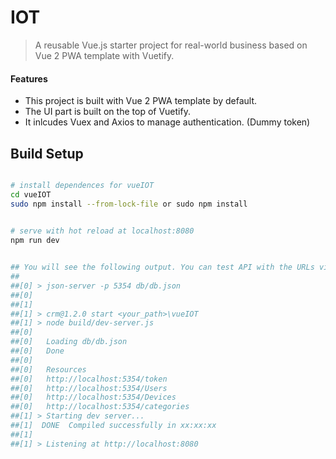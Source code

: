 # IOT
> A reusable Vue.js starter project for real-world business based on Vue 2 PWA template with Vuetify.  
#### Features

* This project is built with Vue 2 PWA template by default.
* The UI part is built on the top of Vuetify.
* It inlcudes Vuex and Axios to manage authentication. (Dummy token)
 
## Build Setup

``` bash

# install dependences for vueIOT
cd vueIOT
sudo npm install --from-lock-file or sudo npm install
 

# serve with hot reload at localhost:8080
npm run dev


## You will see the following output. You can test API with the URLs via browser.
##
##[0] > json-server -p 5354 db/db.json
##[0]
##[1]
##[1] > crm@1.2.0 start <your_path>\vueIOT
##[1] > node build/dev-server.js 
##[0]
##[0]   Loading db/db.json
##[0]   Done
##[0]
##[0]   Resources
##[0]   http://localhost:5354/token
##[0]   http://localhost:5354/Users
##[0]   http://localhost:5354/Devices 
##[0]   http://localhost:5354/categories
##[1] > Starting dev server...
##[1]  DONE  Compiled successfully in xx:xx:xx
##[1]
##[1] > Listening at http://localhost:8080 
```

 